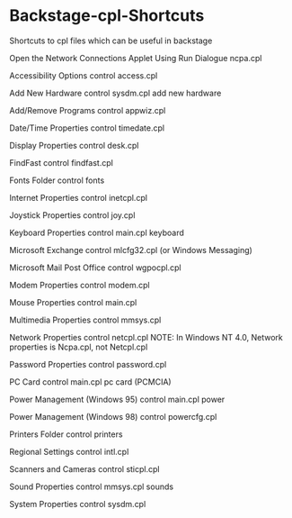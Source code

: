 # Backstage-cpl-Shortcuts
Shortcuts to cpl files which can be useful in backstage

Open the Network Connections Applet Using Run Dialogue ncpa.cpl

Accessibility Options control access.cpl

Add New Hardware control sysdm.cpl add new hardware

Add/Remove Programs control appwiz.cpl

Date/Time Properties control timedate.cpl

Display Properties control desk.cpl

FindFast control findfast.cpl

Fonts Folder control fonts

Internet Properties control inetcpl.cpl

Joystick Properties control joy.cpl

Keyboard Properties control main.cpl keyboard

Microsoft Exchange control mlcfg32.cpl (or Windows Messaging)

Microsoft Mail Post Office control wgpocpl.cpl

Modem Properties control modem.cpl

Mouse Properties control main.cpl

Multimedia Properties control mmsys.cpl

Network Properties control netcpl.cpl NOTE: In Windows NT 4.0, Network properties is Ncpa.cpl, not Netcpl.cpl

Password Properties control password.cpl

PC Card control main.cpl pc card (PCMCIA)

Power Management (Windows 95) control main.cpl power

Power Management (Windows 98) control powercfg.cpl

Printers Folder control printers

Regional Settings control intl.cpl

Scanners and Cameras control sticpl.cpl

Sound Properties control mmsys.cpl sounds

System Properties control sysdm.cpl


